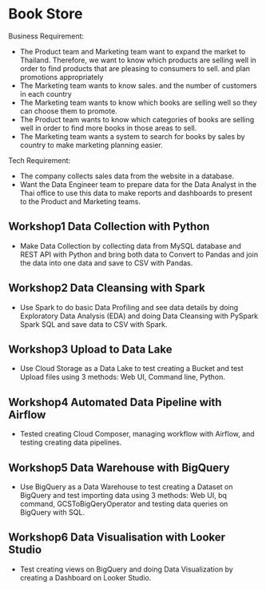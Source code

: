 <!-- @format -->

# Book Store

Business Requirement:

- The Product team and Marketing team want to expand the market to Thailand. Therefore, we want to know which products are selling well in order to find products that are pleasing to consumers to sell. and plan promotions appropriately
- The Marketing team wants to know sales. and the number of customers in each country
- The Marketing team wants to know which books are selling well so they can choose them to promote.
- The Product team wants to know which categories of books are selling well in order to find more books in those areas to sell.
- The Marketing team wants a system to search for books by sales by country to make marketing planning easier.

Tech Requirement:

- The company collects sales data from the website in a database.
- Want the Data Engineer team to prepare data for the Data Analyst in the Thai office to use this data to make reports and dashboards to present to the Product and Marketing teams.

## Workshop1 Data Collection with Python

- Make Data Collection by collecting data from MySQL database and REST API with Python and bring both data to Convert to Pandas and join the data into one data and save to CSV with Pandas.

## Workshop2 Data Cleansing with Spark

- Use Spark to do basic Data Profiling and see data details by doing Exploratory Data Analysis (EDA) and doing Data Cleansing with PySpark Spark SQL and save data to CSV with Spark.

## Workshop3 Upload to Data Lake

- Use Cloud Storage as a Data Lake to test creating a Bucket and test Upload files using 3 methods: Web UI, Command line, Python.

## Workshop4 Automated Data Pipeline with Airflow

- Tested creating Cloud Composer, managing workflow with Airflow, and testing creating data pipelines.

## Workshop5 Data Warehouse with BigQuery

- Use BigQuery as a Data Warehouse to test creating a Dataset on BigQuery and test importing data using 3 methods: Web UI, bq command, GCSToBigQeryOperator and testing data queries on BigQuery with SQL.

## Workshop6 Data Visualisation with Looker Studio

- Test creating views on BigQuery and doing Data Visualization by creating a Dashboard on Looker Studio.
